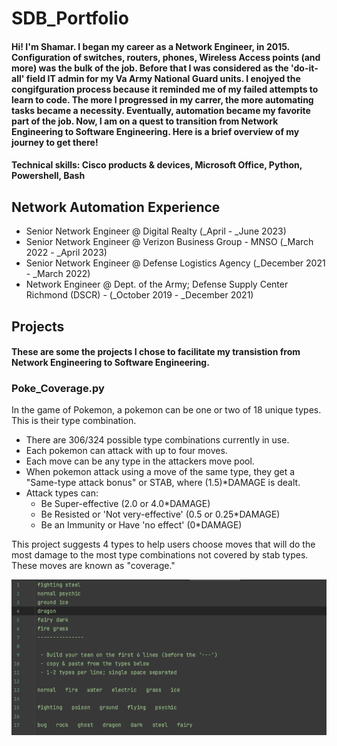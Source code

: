 # SDB_Portfolio

#### Hi! I'm Shamar. I began my career as a Network Engineer, in 2015. Configuration of switches, routers, phones, Wireless Access points (and more) was the bulk of the job. Before that I was considered as the 'do-it-all' field IT admin for my Va Army National Guard units. I enojyed the congifguration process because it reminded me of my failed attempts to learn to code. The more I progressed in my carrer, the more automating tasks became a necessity. Eventually, automation became my favorite part of the job. Now, I am on a quest to transition from Network Engineering to Software Engineering. Here is a brief overview of my journey to get there!

#### Technical skills: Cisco products & devices, Microsoft Office, Python, Powershell, Bash

## Network Automation Experience 
- Senior Network Engineer @ Digital Realty (_April - _June 2023)
- Senior Network Engineer @ Verizon Business Group - MNSO (_March 2022 - _April 2023)
- Senior Network Engineer @ Defense Logistics Agency  (_December 2021 - _March 2022)
- Network Engineer @ Dept. of the Army; Defense Supply Center Richmond (DSCR) -  (_October 2019 - _December 2021)


## Projects
#### These are some the projects I chose to facilitate my transistion from Network Engineering to Software Engineering.

### Poke_Coverage.py

In the game of Pokemon, a pokemon can be one or two of 18 unique types. This is their type combination.
 - There are 306/324 possible type combinations currently in use.
 - Each pokemon can attack with up to four moves.
 - Each move can be any type in the attackers move pool.
 - When pokemon attack using a move of the same type, they get a "Same-type attack bonus" or STAB, where (1.5)*DAMAGE is dealt.
 - Attack types can:
     - Be Super-effective (2.0 or 4.0*DAMAGE)
     - Be Resisted or 'Not very-effective' (0.5 or 0.25*DAMAGE)
     - Be an Immunity or Have 'no effect' (0*DAMAGE)

This project suggests 4 types to help users choose moves that will do the most damage to the most type combinations not covered by stab types. 
These moves are known as "coverage."

![Input file img](/images/1-input_file.png)
